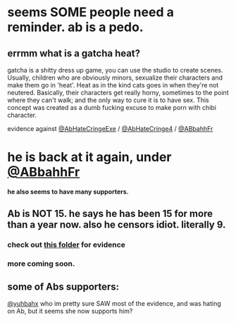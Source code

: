 # seems SOME people need a reminder. ab is a pedo.

## errmm what is a gatcha heat?
gatcha is a shitty dress up game, you can use the studio to create scenes. Usually, children who are obviously minors, sexualize their characters and make them go in 'heat'. Heat as in the kind cats goes in when they're not neutered. Basically, their characters get really horny, sometimes to the point where they can't walk; and the only way to cure it is to have sex. This concept was created as a dumb fucking excuse to make porn with chibi character.

evidence against [@AbHateCringeExe](https://twitter.com/abhatecringeexe) / [@AbHateCringe4](https://twitter.com/abhatecringe4) / [@ABbahhFr](https://twitter.com/ABbahhFr)
# he is back at it again, under [@ABbahhFr](https://twitter.com/ABbahhFR)
**he also seems to have many supporters.**

## Ab is NOT 15. he says he has been 15 for more than a year now. also he censors idiot. literally 9.

### check out [this folder](https://github.com/MaxxusX/ab-evidence/tree/main/abhatecringeexe-evidence) for evidence
### more coming soon.


## some of Abs supporters:
[@yuhbahx](https://twitter.com/yuhbahx) who im pretty sure SAW most of the evidence, and was hating on Ab, but it seems she now supports him?
